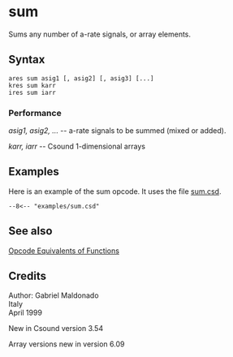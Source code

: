 <!--
id:sum
category:Mathematical Operations:Opcode Equivalents of Functions
-->
# sum
Sums any number of a-rate signals, or array elements.

## Syntax
``` csound-orc
ares sum asig1 [, asig2] [, asig3] [...]
kres sum karr
ires sum iarr
```

### Performance

_asig1, asig2, ..._ --  a-rate signals to be summed (mixed or added).

_karr, iarr_ -- Csound 1-dimensional arrays

## Examples

Here is an example of the sum opcode. It uses the file [sum.csd](../../examples/sum.csd).

``` csound-csd title="Example of the sum opcode." linenums="1"
--8<-- "examples/sum.csd"
```

## See also

[Opcode Equivalents of Functions](../../math/opeqfunc)

## Credits

Author: Gabriel Maldonado<br>
Italy<br>
April 1999<br>

New in Csound version 3.54

Array versions new in version 6.09
